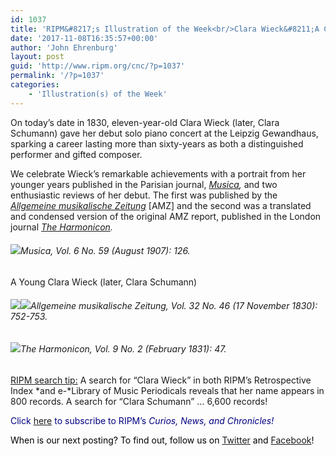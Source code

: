 ```yaml
---
id: 1037
title: 'RIPM&#8217;s Illustration of the Week<br/>Clara Wieck&#8211;A Child Prodigy'
date: '2017-11-08T16:35:57+00:00'
author: 'John Ehrenburg'
layout: post
guid: 'http://www.ripm.org/cnc/?p=1037'
permalink: '/?p=1037'
categories:
    - 'Illustration(s) of the Week'
---
```


On today’s date in 1830, eleven-year-old Clara Wieck (later, Clara Schumann) gave her debut solo piano concert at the Leipzig Gewandhaus, sparking a career lasting more than sixty-years as both a distinguished performer and gifted composer.

We celebrate Wieck’s remarkable achievements with a portrait from her younger years published in the Parisian journal, [*Musica*](http://ripm.org/index.php?page=JournalInfo&ABB=MIA)*,* and two enthusiastic reviews of her debut. The first was published by the [*Allgemeine musikalische Zeitung*](http://ripm.org/index.php?page=JournalInfo&ABB=ALZ) \[AMZ\] and the second was a translated and condensed version of the original AMZ report, published in the London journal [*The Harmonicon*](http://ripm.org/index.php?page=JournalInfo&ABB=HAR)*.*

###### ![](http://www.ripm.org/cnc/wp-content/uploads/2017/11/1-Wieck.jpg)*Musica,* Vol. 6 No. 59 (August 1907): 126.

A Young Clara Wieck (later, Clara Schumann)

###### ![](http://www.ripm.org/cnc/wp-content/uploads/2017/11/2-Wieck.jpg)![](http://www.ripm.org/cnc/wp-content/uploads/2017/11/3-Wieck.jpg)*Allgemeine musikalische Zeitung,* Vol. 32 No. 46 (17 November 1830): 752-753.

###### ![](http://www.ripm.org/cnc/wp-content/uploads/2017/11/4-Wieck.jpg)*The Harmonicon*, Vol. 9 No. 2 (February 1831): 47.

<u>RIPM search tip:</u> A search for “Clara Wieck” in both RIPM’s Retrospective Index *and e-*Library of Music Periodicals reveals that her name appears in 800 records. A search for “Clara Schumann” … 6,600 records!

<span style="color: #000080;">Click [here](http://ripm.org/?page=cncsubscribe) to subscribe to RIPM’s *Curios, News, and Chronicles!*</span>

<span style="color: #000000;">When is our next posting? To find out, follow us on [Twitter](https://twitter.com/RIPMCenter) and [Facebook](https://www.facebook.com/RIPMCenter/)!</span>
